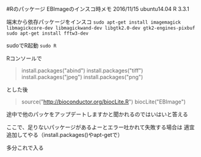 #Rのパッケージ EBImageのインスコ時メモ 
2016/11/15 
ubuntu14.04 
R 3.3.1 

端末から依存パッケージをインスコ 
`sudo apt-get install imagemagick libmagickcore-dev libmagickwand-dev libgtk2.0-dev gtk2-engines-pixbuf` 
`sudo apt-get install fftw3-dev` 

sudoでR起動 
`sudo R` 

Rコンソールで 
> install.packages("abind") 
> install.packages("tiff") 
> install.packages("jpeg") 
> install.packages("png") 

とした後 
> source("http://bioconductor.org/biocLite.R") 
> biocLite("EBImage") 

途中で他のパッケをアップデートしますかと聞かれるのではいはいと答える 

ここで、足りないパッケージがあるよーとエラー吐かれて失敗する場合は 
適宜追加してやる（install.packages()やapt-getで） 

多分これで入る 